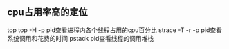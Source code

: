 cpu占用率高的定位
------------------------------------------------
top
top -H -p pid查看进程内各个线程占用的cpu百分比
strace -T -r -p pid查看系统调用和花费的时间
pstack pid查看线程的调用堆栈
